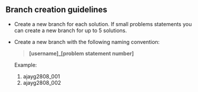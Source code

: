 ## Branch creation guidelines

- Create a new branch for each solution. If small problems statements you can create a new branch for up to 5 solutions.

- Create a new branch with the following naming convention:
  > **[username]_[problem statement number]**

  Example:
  1. ajayg2808_001
  2. ajayg2808_002

